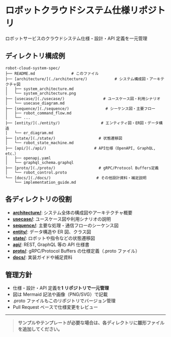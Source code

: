 # ロボットクラウドシステム仕様リポジトリ

ロボットサービスのクラウドシステム仕様・設計・API 定義を一元管理

## ディレクトリ構成例

```
robot-cloud-system-spec/
├── README.md                # このファイル
├── [architecture/](./architecture/)            # システム構成図・アーキテクチャ図
│   ├── system_architecture.md
│   └── system_architecture.png
├── [usecase/](./usecase/)                 # ユースケース図・利用シナリオ
│   └── usecase_diagram.md
├── [sequence/](./sequence/)                # シーケンス図・主要フロー
│   ├── robot_command_flow.md
│   └── ...
├── [entity/](./entity/)                  # エンティティ図・ER図・データ構造
│   └── er_diagram.md
├── [state/](./state/)                   # 状態遷移図
│   └── robot_state_machine.md
├── [api/](./api/)                     # API仕様（OpenAPI, GraphQL, etc.）
│   ├── openapi.yaml
│   └── graphql_schema.graphql
├── [proto/](./proto/)                   # gRPC/Protocol Buffers定義
│   └── robot_control.proto
└── [docs/](./docs/)                    # その他設計資料・補足説明
    └── implementation_guide.md
```

## 各ディレクトリの役割

- **[architecture/](./architecture/index.md)**: システム全体の構成図やアーキテクチャ概要
- **[usecase/](./usecase/index.md)**: ユースケース図や利用シナリオの説明
- **[sequence/](./sequence/index.md)**: 主要な処理・通信フローのシーケンス図
- **[entity/](./entity/)**: データ構造や ER 図、クラス図
- **[state/](./state/)**: ロボットや指令などの状態遷移図
- **[api/](./api/)**: REST, GraphQL 等の API 仕様書
- **[proto/](./proto/)**: gRPC/Protocol Buffers の仕様定義（.proto ファイル）
- **[docs/](./docs/)**: 実装ガイドや補足資料

## 管理方針

- 仕様・設計・API 定義を**1 リポジトリで一元管理**
- 図は Mermaid 記法や画像（PNG/SVG）で記載
- .proto ファイルもこのリポジトリでバージョン管理
- Pull Request ベースで仕様変更をレビュー

---

> **サンプルやテンプレートが必要な場合は、各ディレクトリに雛形ファイルを追加してください。**
